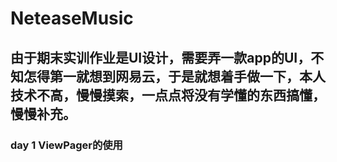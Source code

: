 # NeteaseMusic
## 由于期末实训作业是UI设计，需要弄一款app的UI，不知怎得第一就想到网易云，于是就想着手做一下，本人技术不高，慢慢摸索，一点点将没有学懂的东西搞懂，慢慢补充。
### day 1  ViewPager的使用
